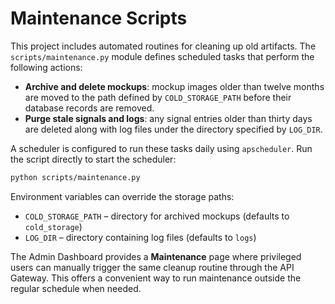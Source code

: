 # Maintenance Scripts

This project includes automated routines for cleaning up old artifacts.
The `scripts/maintenance.py` module defines scheduled tasks that perform
the following actions:

- **Archive and delete mockups**: mockup images older than twelve months are
  moved to the path defined by `COLD_STORAGE_PATH` before their database records
  are removed.
- **Purge stale signals and logs**: any signal entries older than thirty days
  are deleted along with log files under the directory specified by `LOG_DIR`.

A scheduler is configured to run these tasks daily using `apscheduler`.
Run the script directly to start the scheduler:

```bash
python scripts/maintenance.py
```

Environment variables can override the storage paths:

- `COLD_STORAGE_PATH` – directory for archived mockups (defaults to `cold_storage`)
- `LOG_DIR` – directory containing log files (defaults to `logs`)

The Admin Dashboard provides a **Maintenance** page where privileged users can
manually trigger the same cleanup routine through the API Gateway. This offers a
convenient way to run maintenance outside the regular schedule when needed.
